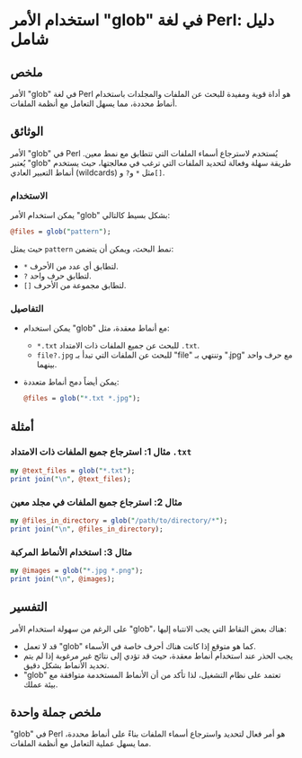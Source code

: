 <!--
Meta Description: # استخدام الأمر "glob" في لغة Perl: دليل شامل ## ملخص الأمر "glob" في لغة Perl هو أداة قوية ومفيدة للبحث عن الملفات والمجلدات باستخدام أنماط محددة، مم...
Meta Keywords: glob, الملفات, perl, استخدام, أنماط
-->

# استخدام الأمر "glob" في لغة Perl: دليل شامل

## ملخص
الأمر "glob" في لغة Perl هو أداة قوية ومفيدة للبحث عن الملفات والمجلدات باستخدام أنماط محددة، مما يسهل التعامل مع أنظمة الملفات.

## الوثائق
الأمر "glob" في Perl يُستخدم لاسترجاع أسماء الملفات التي تتطابق مع نمط معين. يُعتبر "glob" طريقة سهلة وفعالة لتحديد الملفات التي ترغب في معالجتها، حيث يستخدم أنماط التعبير العادي (wildcards) مثل `*` و`?` و`[]`.

### الاستخدام
يمكن استخدام الأمر "glob" بشكل بسيط كالتالي:

```perl
@files = glob("pattern");
```

حيث يمثل `pattern` نمط البحث، ويمكن أن يتضمن:
- `*` لتطابق أي عدد من الأحرف.
- `?` لتطابق حرف واحد.
- `[]` لتطابق مجموعة من الأحرف.

### التفاصيل
- يمكن استخدام "glob" مع أنماط معقدة، مثل:
  - `*.txt` للبحث عن جميع الملفات ذات الامتداد `.txt`.
  - `file?.jpg` للبحث عن الملفات التي تبدأ بـ "file" وتنتهي بـ ".jpg" مع حرف واحد بينهما.
  
- يمكن أيضاً دمج أنماط متعددة:
  ```perl
  @files = glob("*.txt *.jpg");
  ```

## أمثلة
### مثال 1: استرجاع جميع الملفات ذات الامتداد `.txt`
```perl
my @text_files = glob("*.txt");
print join("\n", @text_files);
```

### مثال 2: استرجاع جميع الملفات في مجلد معين
```perl
my @files_in_directory = glob("/path/to/directory/*");
print join("\n", @files_in_directory);
```

### مثال 3: استخدام الأنماط المركبة
```perl
my @images = glob("*.jpg *.png");
print join("\n", @images);
```

## التفسير
على الرغم من سهولة استخدام الأمر "glob"، هناك بعض النقاط التي يجب الانتباه إليها:
- قد لا تعمل "glob" كما هو متوقع إذا كانت هناك أحرف خاصة في الأسماء.
- يجب الحذر عند استخدام أنماط معقدة، حيث قد تؤدي إلى نتائج غير مرغوبة إذا لم يتم تحديد الأنماط بشكل دقيق.
- "glob" تعتمد على نظام التشغيل، لذا تأكد من أن الأنماط المستخدمة متوافقة مع بيئة عملك.

## ملخص جملة واحدة
"glob" في Perl هو أمر فعال لتحديد واسترجاع أسماء الملفات بناءً على أنماط محددة، مما يسهل عملية التعامل مع أنظمة الملفات.